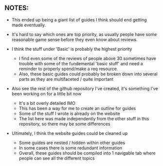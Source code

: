 
NOTES:
-----------------


- This ended up being a giant list of guides I think should end getting made eventually.
- It's hard to say which ones are top priority, as usually people have some reasonable 
  game sense before they even know about reviews.


- I think the stuff under 'Basic' is probably the highest priority
	- I find even some of the reviews of people above 30 sometimes have trouble with
	  some of the fundemental 'basic stuff' and need a reminder to properly
	  spend/make a req resource.
	- Also, these basic guides could probably be broken down into several parts as
	  they are multifaceted / quite important



- Also see the rest of the github repository I've created, it's something I've been working on for a little bit now
	- It's a bit overly detailed IMO
	- This has been a way for me to create an outline for guides
	- Some of the stuff I wrote is already on the website
	- The list here was made independently from the other stuff in this repository, so there may be some differences

- Ultimately, I think the website guides could be cleaned up
	- Some guides are nested / hidden within other guides
	- In some cases there is some redundant information
	- Overall, these guides should be compiled into 1 navigable tab where people can see all the different topics


